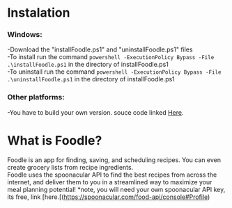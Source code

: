 # Instalation  
### Windows:  
  -Download the "installFoodle.ps1" and "uninstallFoodle.ps1" files  
  -To install run the command `powershell -ExecutionPolicy Bypass -File .\installFoodle.ps1` in the directory of installFoodle.ps1  
  -To uninstall run the command `powershell -ExecutionPolicy Bypass -File .\uninstallFoodle.ps1` in the directory of installFoodle.ps1  
    
### Other platforms:  
  
   -You have to build your own version. souce code linked [Here](https://github.com/jake-kolk/CPT_S322.Project).  

 # What is Foodle?  
  Foodle is an app for finding, saving, and scheduling recipes. You can even  create grocery lists from recipe ingredients.   
  Foodle uses the spoonacular API to find the best recipes from across the internet, and deliver them to you in a streamlined way to maximize your meal planning potential! *note, you will need your own spoonacular API key, its free, link [here.[(https://spoonacular.com/food-api/console#Profile)
